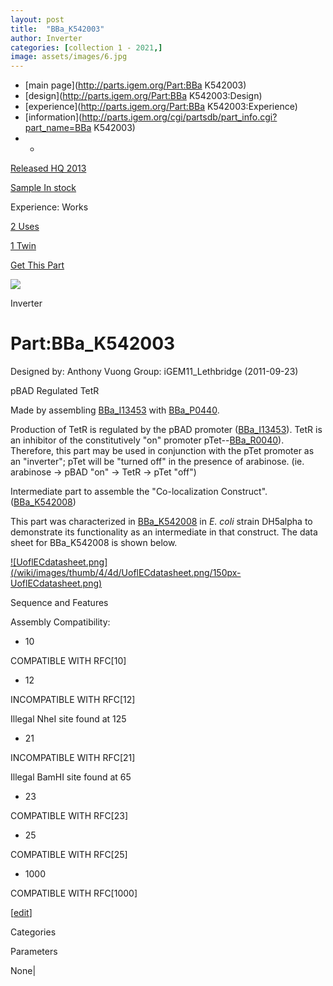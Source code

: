 ```yaml
---
layout: post
title:  "BBa_K542003"
author: Inverter
categories: [collection 1 - 2021,] 
image: assets/images/6.jpg
---
```



  * [main page](http://parts.igem.org/Part:BBa K542003)
  * [design](http://parts.igem.org/Part:BBa K542003:Design)
  * [experience](http://parts.igem.org/Part:BBa K542003:Experience)
  * [information](http://parts.igem.org/cgi/partsdb/part_info.cgi?part_name=BBa K542003)
  *   * 

[Released HQ 2013](http://parts.igem.org/Help:Part_Status_Box)

[Sample In stock](http://parts.igem.org/Help:Part_Status_Box)

Experience: Works

[2 Uses](http://parts.igem.org/partsdb/uses.cgi?part=BBa_K542003)

[1 Twin](http://parts.igem.org/partsdb/twin_info.cgi?part=BBa_K542003)

[ Get This Part](http://parts.igem.org/partsdb/get_part.cgi?part=BBa_K542003)

![](http://parts.igem.org/images/partbypart/icon_inverter.png)

Inverter

# Part:BBa_K542003

Designed by: Anthony Vuong   Group: iGEM11_Lethbridge   (2011-09-23)

pBAD Regulated TetR

Made by assembling
[BBa_I13453](http://parts.igem.org/wiki/index.php?title=Part:BBa_I13453) with
[BBa_P0440](http://parts.igem.org/Part:BBa_P0440).  
  
Production of TetR is regulated by the pBAD promoter
([BBa_I13453](http://parts.igem.org/Part:BBa_I13453)). TetR is an inhibitor of
the constitutively "on" promoter
pTet--[BBa_R0040](http://parts.igem.org/wiki/index.php?title=Part:BBa_R0040)).
Therefore, this part may be used in conjunction with the pTet promoter as an
"inverter"; pTet will be "turned off" in the presence of arabinose. (ie.
arabinose -> pBAD "on" -> TetR -> pTet "off")  
  
Intermediate part to assemble the "Co-localization Construct".
([BBa_K542008](http://parts.igem.org/Part:BBa_K542008))  
  
This part was characterized in
[BBa_K542008](http://parts.igem.org/Part:BBa_K542008) in _E. coli_ strain
DH5alpha to demonstrate its functionality as an intermediate in that
construct. The data sheet for BBa_K542008 is shown below.  
  
[![UoflECdatasheet.png](/wiki/images/thumb/4/4d/UoflECdatasheet.png/150px-
UoflECdatasheet.png)](/File:UoflECdatasheet.png)

Sequence and Features

  

Assembly Compatibility:

  * 10

COMPATIBLE WITH RFC[10]

  * 12

INCOMPATIBLE WITH RFC[12]

Illegal NheI site found at 125  

  * 21

INCOMPATIBLE WITH RFC[21]

Illegal BamHI site found at 65  

  * 23

COMPATIBLE WITH RFC[23]

  * 25

COMPATIBLE WITH RFC[25]

  * 1000

COMPATIBLE WITH RFC[1000]

  

[[edit](http://parts.igem.org/partsdb/part_info.cgi?part_name=BBa_K542003)]

Categories

Parameters

None|

